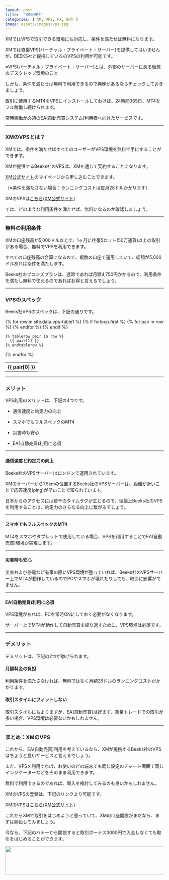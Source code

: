 ```yaml
---
layout: post
title:  "XMのVPS"
categories: [ XM, VPS, FX, 取引 ]
image: assets/images/vps.jpg
---
```


XMではVPSで取引できる環境にも対応し、条件を満たせば無料になります。

 
XMでは直接VPS(バーチャル・プライベート・サーバー)を提供してはいませんが、BEEKS社と提携しているのVPSの利用が可能です。

※VPS(バーチャル・プライベート・サーバー)とは、外部のサーバーにある仮想のデスクトップ環境のこと

しかも、条件を満たせば無料で利用できるので興味があるならチェックしておきましょう。

取引に使用するMT4をVPSにインストールしておけば、24時間365日、MT4をフル稼働し続けられます。

常時稼働が必須のEA(自動売買システム)利用者へ向けたサービスです。


<hr>

### XMのVPSとは？

XMでは、条件を満たせばすべてのユーザーがVPS環境を無料で手にすることができます。

XMが提供するBeeks社のVPSは、XMを通じて契約することになります。

<a href="https://clicks.affstrack.com/c?c=550036&l=ja&p=0">XM公式サイト</a>のマイページから申し込むことできます。

（※条件を満たさない場合：ランニングコストは毎月28ドルかかります）

XMのVPSは<a href="https://clicks.affstrack.com/c?m=48001&c=550036">こちら(XM公式サイト)</a>

では、どのような利用条件を満たせば、無料になるのか確認しましょう。


<hr>

### 無料の利用条件

XMの口座残高が5,000ドル以上で、1ヶ月に往復5ロット(50万通貨)以上の取引がある場合、無料でVPSを利用できます。

すべての口座残高の合算になるので、複数の口座で運用していて、総額が5,000ドルあれば条件を満たします。

Beeks社のブロンズプランは、通常であれば月額4,750円かかるので、利用条件を満たし無料で使えるのであればお得と言えるでしょう。

<hr>

### VPSのスペック

Beeks社VPSのスペックは、下記の通りです。

<table>
  {% for row in site.data.vps-table1 %}
    {% if forloop.first %}
    <tr>
      {% for pair in row %}
        <th>{{ pair[0] }}</th>
      {% endfor %}
    </tr>
    {% endif %}

    {% tablerow pair in row %}
      {{ pair[1] }}
    {% endtablerow %}
  {% endfor %}
</table>


<hr>


### メリット

VPS利用のメリットは、下記の4つです。

- 通信速度と約定力の向上

- スマホでもフルスペックのMT4

- 災害時も安心

- EA(自動売買)利用に必須

<hr>

#### 通信速度と約定力の向上

Beeks社のVPSサーバーはロンドンで運用されています。

XMのサーバーから1.5kmの位置するBeeks社のVPSサーバーは、距離が近いことで応答速度(ping)が早いことで知られています。

日本からのアクセスには若干のタイムラグが生じるので、理論上Beeks社のVPSを利用することは、約定力のさらなる向上に繋がるでしょう。

<hr>

#### スマホでもフルスペックのMT4

MT4をスマホやタブレットで使用している場合、VPSを利用することでEA(自動売買)環境が実現します。

<hr>

#### 災害時も安心

災害および停電など有事の際にVPS環境が整っていれば、Beeks社のVPSサーバー上でMT4が動作しているのでPCやスマホが壊れたりしても、取引に影響がでません。

<hr>

#### EA(自動売買)利用に必須

VPS環境があれば、PCを常時ONにしておく必要がなくなります。

サーバー上でMT4が動作して自動売買を繰り返すために、VPS環境は必須です。

<hr>

### デメリット

デメリットは、下記の2つが挙げられます。


#### 月額料金の負担

利用条件を満たさなければ、無料ではなく月額28ドルのランニングコストがかかります。


#### 取引スタイルにフィットしない

取引スタイルにもよりますが、EA(自動売買)は好まず、裁量トレードでの取引が多い場合、VPS環境は必要ないかもしれません。


<hr>

### まとめ：XMのVPS

これから、EA(自動売買)利用を考えているなら、XMが提携するBeeks社のVPSはちょうど良いサービスと言えるでしょう。

また、VPSを利用すれば、お使いのどの端末でも同じ設定のチャート画面で同じインジケーターなどをそのまま利用できます。

無料で利用できるのであれば、導入を検討してみるのも良いかもしれません。

XMのVPSの登録は、下記のリンクより可能です。

XMのVPSは<a href="https://clicks.affstrack.com/c?m=48001&c=550036">こちら(XM公式サイト)</a>

これからXMで取引をはじめようと思っていて、XMの口座開設がまだなら、まずは開設してみましょう。

今なら、下記のバナーから開設すると取引ボーナス3000円で入金しなくても取引をはじめることができます。

<a href="https://clicks.affstrack.com/c?m=9257&c=550036" referrerpolicy="no-referrer-when-downgrade"><img src="https://ads.affstrack.com/i/9257?c=550036" width="728" height="90" referrerpolicy="no-referrer-when-downgrade"/></a>

